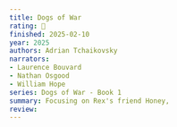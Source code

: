 ```yaml
---
title: Dogs of War
rating: 🤌
finished: 2025-02-10
year: 2025
authors: Adrian Tchaikovsky
narrators:
- Laurence Bouvard
- Nathan Osgood
- William Hope
series: Dogs of War - Book 1
summary: Focusing on Rex's friend Honey,
review:
---
```


